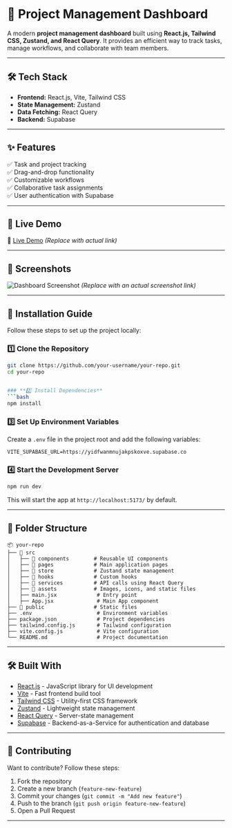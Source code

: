 # 📌 Project Management Dashboard  

A modern **project management dashboard** built using **React.js, Tailwind CSS, Zustand, and React Query**. It provides an efficient way to track tasks, manage workflows, and collaborate with team members.  

---

## 🛠️ Tech Stack  
- **Frontend:** React.js, Vite, Tailwind CSS  
- **State Management:** Zustand  
- **Data Fetching:** React Query  
- **Backend:** Supabase  

---

## ✨ Features  
✅ Task and project tracking  
✅ Drag-and-drop functionality  
✅ Customizable workflows  
✅ Collaborative task assignments  
✅ User authentication with Supabase  

---

## 🚀 Live Demo  
🔗 [Live Demo](project-ocajy9iuv-vanditha-pradeeps-projects.vercel.app) *(Replace with actual link)*  

---

## 📸 Screenshots  
![Dashboard Screenshot](https://imgur.com/y5eQqTR) *(Replace with an actual screenshot link)*  

---

## 🔧 Installation Guide  

Follow these steps to set up the project locally:  

### **1️⃣ Clone the Repository**  
```bash
git clone https://github.com/your-username/your-repo.git
cd your-repo


### **2️⃣ Install Dependencies**  
```bash
npm install
```  

### **3️⃣ Set Up Environment Variables**  
Create a `.env` file in the project root and add the following variables:  
```plaintext
VITE_SUPABASE_URL=https://yidfwanmnujakpskoxve.supabase.co
``` 

### **4️⃣ Start the Development Server**  
```bash
npm run dev
```  
This will start the app at `http://localhost:5173/` by default.  

---

## 📂 Folder Structure  
```
📦 your-repo  
├── 📂 src  
│   ├── 📂 components        # Reusable UI components  
│   ├── 📂 pages             # Main application pages  
│   ├── 📂 store             # Zustand state management  
│   ├── 📂 hooks             # Custom hooks  
│   ├── 📂 services          # API calls using React Query  
│   ├── 📂 assets            # Images, icons, and static files  
│   ├── main.jsx             # Entry point  
│   ├── App.jsx              # Main App component  
├── 📂 public                # Static files  
├── .env                     # Environment variables  
├── package.json             # Project dependencies  
├── tailwind.config.js       # Tailwind configuration  
├── vite.config.js           # Vite configuration  
└── README.md                # Project documentation  
```  

---

## 🛠️ Built With  
- [React.js](https://reactjs.org/) - JavaScript library for UI development  
- [Vite](https://vitejs.dev/) - Fast frontend build tool  
- [Tailwind CSS](https://tailwindcss.com/) - Utility-first CSS framework  
- [Zustand](https://github.com/pmndrs/zustand) - Lightweight state management  
- [React Query](https://tanstack.com/query/latest) - Server-state management  
- [Supabase](https://supabase.io/) - Backend-as-a-Service for authentication and database  

---

## 👥 Contributing  
Want to contribute? Follow these steps:  
1. Fork the repository  
2. Create a new branch (`feature-new-feature`)  
3. Commit your changes (`git commit -m "Add new feature"`)  
4. Push to the branch (`git push origin feature-new-feature`)  
5. Open a Pull Request  

---

